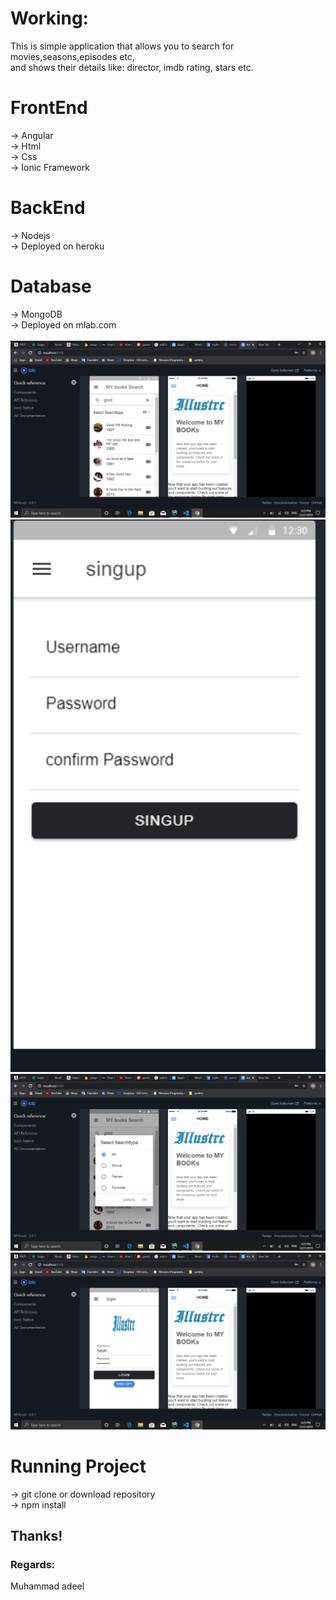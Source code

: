 <h1>Working:</h1>
<p>This is simple application that allows you to search for movies,seasons,episodes etc,<br>
and shows their details like: director, imdb rating, stars etc.</p>
<h1>FrontEnd</h1>
-> Angular <br>
-> Html <br>
-> Css <br>
-> Ionic Framework <br>
<h1>BackEnd</h1>
-> Nodejs <br>
-> Deployed on heroku<br>
<h1>Database</h1>
-> MongoDB <br>
-> Deployed on mlab.com
<br>
<br>

<img src="search.PNG" width="752">
<img src="singup.PNG" width="752">
<img src="sort.PNG" width="752">
<img src="login.PNG" width="752">


<h1>Running Project</h1>
-> git clone or download repository<br>
-> npm install<br>
<h2>Thanks!</h2>
<h3>Regards:</h3>
<p>Muhammad adeel</p>